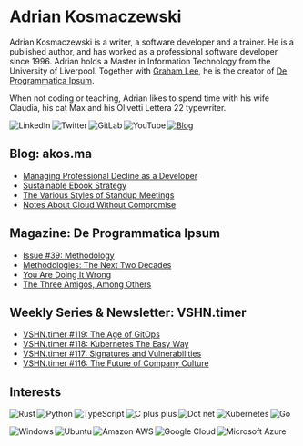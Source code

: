 # Adrian Kosmaczewski

Adrian Kosmaczewski is a writer, a software developer and a trainer. He is a published author, and has worked as a professional software developer since 1996. Adrian holds a Master in Information Technology from the University of Liverpool. Together with [Graham Lee](https://github.com/iamleeg/), he is the creator of [De Programmatica Ipsum](https://deprogrammaticaipsum.com).

When not coding or teaching, Adrian likes to spend time with his wife Claudia, his cat Max and his Olivetti Lettera 22 typewriter.

[<img align="left" alt="LinkedIn" src="https://img.shields.io/badge/linkedin-%230077B5.svg?&style=for-the-badge&logo=linkedin&logoColor=white">](https://linkedin.com/in/akosma) [<img align="left" alt="Twitter" src="https://img.shields.io/badge/twitter-%231DA1F2.svg?&style=for-the-badge&logo=twitter&logoColor=white">](https://twitter.com/akosma) [<img align="left" alt="GitLab" src="https://img.shields.io/badge/gitlab-%23330f63.svg?&style=for-the-badge&logo=gitlab&logoColor=white">](https://gitlab.com/akosma) [<img alt="YouTube" align="left" src="https://img.shields.io/badge/youtube-%23FF0000.svg?&style=for-the-badge&logo=youtube&logoColor=white">](https://vshn.tv) [<img alt="Blog" src="https://img.shields.io/badge/rss-%23FFA500.svg?&style=for-the-badge&logo=rss&logoColor=white">](https://akos.ma/index.xml)

## Blog: akos.ma

<!-- AKOSMA:START -->
- [Managing Professional Decline as a Developer](https://akos.ma/blog/managing-professional-decline-as-a-developer/)
- [Sustainable Ebook Strategy](https://akos.ma/blog/sustainable-ebook-strategy/)
- [The Various Styles of Standup Meetings](https://akos.ma/blog/the-various-styles-of-standup-meetings/)
- [Notes About Cloud Without Compromise](https://akos.ma/blog/notes-about-cloud-without-compromise/)
<!-- AKOSMA:END -->

## Magazine: De Programmatica Ipsum

<!-- DEPROGIPSUM:START -->
- [Issue #39: Methodology](https://deprogrammaticaipsum.com/issue-39-methodology/)
- [Methodologies: The Next Two Decades](https://deprogrammaticaipsum.com/methodologies-the-next-two-decades/)
- [You Are Doing It Wrong](https://deprogrammaticaipsum.com/you-are-doing-it-wrong/)
- [The Three Amigos, Among Others](https://deprogrammaticaipsum.com/the-three-amigos-among-others/)
<!-- DEPROGIPSUM:END -->

## Weekly Series & Newsletter: VSHN.timer

<!-- VSHNTIMER:START -->
- [VSHN.timer #119: The Age of GitOps](https://www.vshn.ch/blog/vshn-timer-119-the-age-of-gitops/)
- [VSHN.timer #118: Kubernetes The Easy Way](https://www.vshn.ch/blog/vshn-timer-118-kubernetes-the-easy-way/)
- [VSHN.timer #117: Signatures and Vulnerabilities](https://www.vshn.ch/blog/vshn-timer-117-signatures-and-vulnerabilities/)
- [VSHN.timer #116: The Future of Company Culture](https://www.vshn.ch/blog/vshn-timer-116-the-future-of-company-culture/)
<!-- VSHNTIMER:END -->

## Interests

<img align="left" alt="Rust" src="https://img.shields.io/badge/rust-DEA584?logo=rust&logoColor=white&style=for-the-badge"> <img align="left" alt="Python" src="https://img.shields.io/badge/python-%233776AB.svg?&style=for-the-badge&logo=python&logoColor=white"> <img align="left" alt="TypeScript" src="https://img.shields.io/badge/typescript%20-%23007ACC.svg?&style=for-the-badge&logo=typescript&logoColor=white"> <img align="left" alt="C plus plus" src="https://img.shields.io/badge/c++%20-%2300599C.svg?&style=for-the-badge&logo=c%2B%2B&logoColor=white"> <img alt="Go" src="https://img.shields.io/badge/go-%2300ADD8.svg?&style=for-the-badge&logo=go&logoColor=white"> <img alt="Dot net" align="left" src="https://img.shields.io/badge/dotnet-net%23239120.svg?color=5C2D91&style=for-the-badge&logo=.net&logoColor=white"> <img align="left" alt="Kubernetes" src="https://img.shields.io/badge/kubernetes-326de6?logo=kubernetes&logoColor=white&style=for-the-badge">

<img align="left" alt="Windows" src="https://img.shields.io/badge/windows-0078D6?logo=windows&logoColor=white&style=for-the-badge"> <img align="left" alt="Ubuntu" src="https://img.shields.io/badge/ubuntu-E95420?logo=ubuntu&logoColor=white&style=for-the-badge"> <img align="left" alt="Amazon AWS" src="https://img.shields.io/badge/Amazon%20AWS-%23232F3E?logo=amazon-aws&logoColor=white&style=for-the-badge"> <img align="left" alt="Google Cloud" src="https://img.shields.io/badge/Google%20Cloud-%234285F4?logo=google-cloud&logoColor=white&style=for-the-badge "> <img alt="Microsoft Azure" src="https://img.shields.io/badge/Microsoft%20Azure-0089D6?logo=microsoft-azure&logoColor=white&style=for-the-badge">

